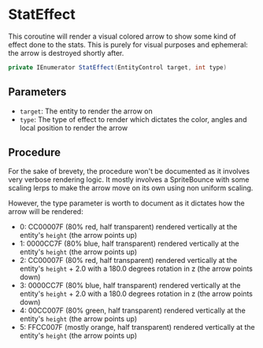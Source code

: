 # StatEffect
This coroutine will render a visual colored arrow to show some kind of effect done to the stats. This is purely for visual purposes and ephemeral: the arrow is destroyed shortly after.

```cs
private IEnumerator StatEffect(EntityControl target, int type)
```

## Parameters

- `target`: The entity to render the arrow on
- `type`: The type of effect to render which dictates the color, angles and local position to render the arrow

## Procedure
For the sake of brevety, the procedure won't be documented as it involves very verbose rendering logic. It mostly involves a SpriteBounce with some scaling lerps to make the arrow move on its own using non uniform scaling.

However, the type parameter is worth to document as it dictates how the arrow will be rendered:

- 0: CC00007F (80% red, half transparent) rendered vertically at the entity's `height` (the arrow points up)
- 1: 0000CC7F (80% blue, half transparent) rendered vertically at the entity's `height` (the arrow points up)
- 2: CC00007F (80% red, half transparent) rendered vertically at the entity's `height` + 2.0 with a 180.0 degrees rotation in z (the arrow points down)
- 3: 0000CC7F (80% blue, half transparent) rendered vertically at the entity's `height` + 2.0 with a 180.0 degrees rotation in z (the arrow points down)
- 4: 00CC007F (80% green, half transparent) rendered vertically at the entity's `height` (the arrow points up)
- 5: FFCC007F (mostly orange, half transparent) rendered vertically at the entity's `height` (the arrow points up)
